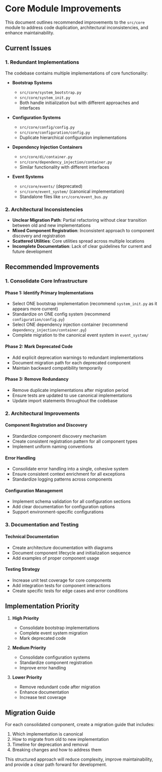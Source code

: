 # Core Module Improvements

This document outlines recommended improvements to the `src/core` module to address code duplication, architectural inconsistencies, and enhance maintainability.

## Current Issues

### 1. Redundant Implementations

The codebase contains multiple implementations of core functionality:

- **Bootstrap Systems**
  - `src/core/system_bootstrap.py`
  - `src/core/system_init.py`
  - Both handle initialization but with different approaches and interfaces

- **Configuration Systems**
  - `src/core/config/config.py` 
  - `src/core/configuration/config.py`
  - Duplicate hierarchical configuration implementations

- **Dependency Injection Containers**
  - `src/core/di/container.py`
  - `src/core/dependency_injection/container.py`
  - Similar functionality with different interfaces

- **Event Systems**
  - `src/core/events/` (deprecated)
  - `src/core/event_system/` (canonical implementation)
  - Standalone files like `src/core/event_bus.py`

### 2. Architectural Inconsistencies

- **Unclear Migration Path**: Partial refactoring without clear transition between old and new implementations
- **Mixed Component Registration**: Inconsistent approach to component discovery and registration
- **Scattered Utilities**: Core utilities spread across multiple locations
- **Incomplete Documentation**: Lack of clear guidelines for current and future development

## Recommended Improvements

### 1. Consolidate Core Infrastructure

#### Phase 1: Identify Primary Implementations
- Select ONE bootstrap implementation (recommend `system_init.py` as it appears more current)
- Standardize on ONE config system (recommend `configuration/config.py`)
- Select ONE dependency injection container (recommend `dependency_injection/container.py`)
- Complete migration to the canonical event system in `event_system/`

#### Phase 2: Mark Deprecated Code
- Add explicit deprecation warnings to redundant implementations
- Document migration path for each deprecated component
- Maintain backward compatibility temporarily

#### Phase 3: Remove Redundancy
- Remove duplicate implementations after migration period
- Ensure tests are updated to use canonical implementations
- Update import statements throughout the codebase

### 2. Architectural Improvements

#### Component Registration and Discovery
- Standardize component discovery mechanism
- Create consistent registration pattern for all component types
- Implement uniform naming conventions

#### Error Handling
- Consolidate error handling into a single, cohesive system
- Ensure consistent context enrichment for all exceptions
- Standardize logging patterns across components

#### Configuration Management
- Implement schema validation for all configuration sections
- Add clear documentation for configuration options
- Support environment-specific configurations

### 3. Documentation and Testing

#### Technical Documentation
- Create architecture documentation with diagrams
- Document component lifecycle and initialization sequence
- Add examples of proper component usage

#### Testing Strategy
- Increase unit test coverage for core components
- Add integration tests for component interactions
- Create specific tests for edge cases and error conditions

## Implementation Priority

1. **High Priority**
   - Consolidate bootstrap implementations
   - Complete event system migration
   - Mark deprecated code

2. **Medium Priority**
   - Consolidate configuration systems
   - Standardize component registration
   - Improve error handling

3. **Lower Priority**
   - Remove redundant code after migration
   - Enhance documentation
   - Increase test coverage

## Migration Guide

For each consolidated component, create a migration guide that includes:

1. Which implementation is canonical
2. How to migrate from old to new implementation
3. Timeline for deprecation and removal
4. Breaking changes and how to address them

This structured approach will reduce complexity, improve maintainability, and provide a clear path forward for development.